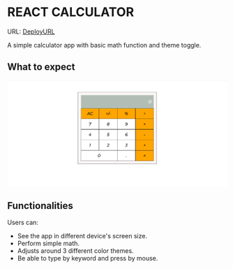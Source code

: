 # REACT CALCULATOR

URL: [DeployURL](https://hienhhcc-calculator.web.app/)

A simple calculator app with basic math function and theme toggle.

## What to expect

![Image 1](./public/react-calculator-app.png)

## Functionalities
Users can:
* See the app in different device's screen size.
* Perform simple math.
* Adjusts around 3 different color themes.
* Be able to type by keyword and press by mouse.
